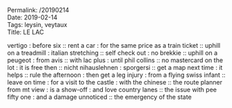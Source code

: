 Permalink: /20190214  
Date: 2019-02-14  
Tags: leysin, veytaux  
Title: LE LAC  
  
vertigo : before six :: rent a car : for the same price as a train ticket :: uphill on a treadmill : italian stretching :: self check out : no brekkie :: uphill on a peugeot : from avis :: with lac plus : until phil collins :: no mastercard on the lot : it is free then ::  nicht nihauslehnen : sporgersi :: get a map next time : it helps :: rule the afternoon : then get a leg injury : from a flying swiss infant :: leave on time : for a visit to the castle : with the chinese :: the route planner from mt view : is a show-off : and love country lanes :: the issue with pee fifty one : and a damage unnoticed :: the emergency of the state  
